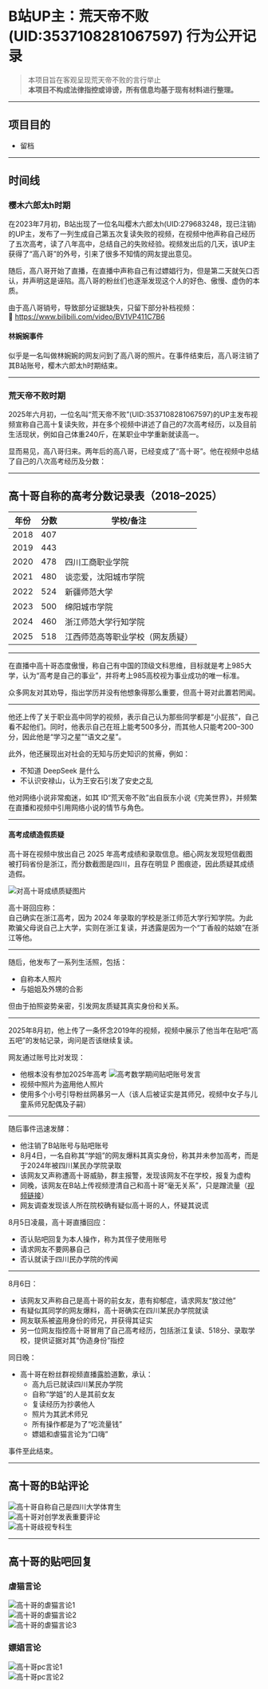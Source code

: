 # B站UP主：荒天帝不败(UID:3537108281067597) 行为公开记录

> 本项目旨在客观呈现荒天帝不败的言行举止  
> **本项目不构成法律指控或诽谤，所有信息均基于现有材料进行整理。**

---

## 项目目的

- 留档

---

## 时间线

### 樱木六郎太h时期

在2023年7月初，B站出现了一位名叫樱木六郎太h(UID:279683248，现已注销)的UP主，发布了一列生成自己第五次复读失败的视频，在视频中他声称自己经历了五次高考，读了八年高中，总结自己的失败经验。视频发出后的几天，该UP主获得了“高八哥”的外号，引来了很多不知情的网友提出意见。

随后，高八哥开始了直播，在直播中声称自己有过嫖娼行为，但是第二天就矢口否认，并声明这是诬陷。高八哥的粉丝们也逐渐发现这个人的好色、傲慢、虚伪的本质。

由于高八哥销号，导致部分证据缺失，只留下部分补档视频：  
📎 https://www.bilibili.com/video/BV1VP411C7B6

#### 林婉婉事件

似乎是一名叫做林婉婉的网友问到了高八哥的照片。在事件结束后，高八哥注销了其B站账号，樱木六郎太h时期结束。

---

### 荒天帝不败时期

2025年六月初，一位名叫“荒天帝不败”(UID:3537108281067597)的UP主发布视频宣称自己高十复读失败，并在多个视频中讲述了自己的7次高考经历，以及目前生活现状，例如自己体重240斤，在某职业中学重新就读高一。

显而易见，高八哥归来。两年后的高八哥，已经变成了“高十哥”。他在视频中总结了自己的八次高考经历及分数：

---

## 高十哥自称的高考分数记录表（2018–2025）

| 年份 | 分数 | 学校/备注                         |
|------|------|----------------------------------|
| 2018 | 407  |                                  |
| 2019 | 443  |                                  |
| 2020 | 478  | 四川工商职业学院                  |
| 2021 | 480  | 谈恋爱，沈阳城市学院              |
| 2022 | 524  | 新疆师范大学                      |
| 2023 | 500  | 绵阳城市学院                      |
| 2024 | 460  | 浙江师范大学行知学院              |
| 2025 | 518  | 江西师范高等职业学校（网友质疑） |

---

在直播中高十哥态度傲慢，称自己有中国的顶级文科思维，目标就是考上985大学，认为“高考是自己的事业”，并将考上985高校视为事业成功的唯一标准。

众多网友对其劝导，指出学历并没有他想象得那么重要，但高十哥对此置若罔闻。

---

他还上传了关于职业高中同学的视频，表示自己认为那些同学都是“小屁孩”，自己看不起他们。同时，他表示自己在班上能考500多分，而其他人只能考200–300分，因此他是“学习之星”“语文之星”。

此外，他还展现出对社会的无知与历史知识的贫瘠，例如：

- 不知道 DeepSeek 是什么
- 不认识安禄山，认为王安石引发了安史之乱

他对网络小说非常痴迷，如其 ID“荒天帝不败”出自辰东小说《完美世界》，并频繁在直播和视频中引用网络小说的情节与角色。

---

#### 高考成绩造假质疑

高十哥在视频中放出自己 2025 年高考成绩和录取信息。细心网友发现短信截图被打码省份是浙江，而分数截图是四川，且存在明显 P 图痕迹，因此质疑其成绩造假。

![对高十哥成绩质疑图片](./picture/0daf4fc5d8e69de37bad1d95fcfa2b73.png)

高十哥回应称：  
自己确实在浙江高考，因为 2024 年录取的学校是浙江师范大学行知学院。为此欺骗父母说自己上大学，实则在浙江复读，并透露是因为一个“丁香般的姑娘”在浙江等他。

---

随后，他发布了一系列生活照，包括：

- 自称本人照片  
- 与姐姐及外甥的合影  

但由于拍照姿势亲密，引发网友质疑其真实身份和关系。

---

2025年8月初，他上传了一条怀念2019年的视频，视频中展示了他当年在贴吧“高五吧”的发帖记录，询问是否该继续复读。

网友通过账号比对发现：

- 他根本没有参加2025年高考
![高考数学期间贴吧账号发言](./picture/高考没参加证据.jpg)
- 视频中照片为盗用他人照片
- 使用多个小号引导粉丝网暴另一人（该人后被证实是其师兄，视频中女子与儿童系师兄配偶及子嗣）

---

随后事件迅速发酵：

- 他注销了B站账号与贴吧账号
- 8月4日，一名自称其“学姐”的网友爆料其真实身份，称其并未参加高考，而是于2024年被四川某民办学院录取
- 该网友又声称遭高十哥威胁，群主报警，发现该网友不在学校，报复为虚构
- 同晚，该网友在B站上传视频澄清自己和高十哥“毫无关系”，只是蹭流量（[视频链接](https://www.bilibili.com/video/BV1VGt5zUEmU)）
- 网友调查发现该人所在院校确有疑似高十哥的人，怀疑其说谎

8月5日凌晨，高十哥直播回应：

- 否认贴吧回复为本人操作，称为其侄子使用账号
- 请求网友不要网暴自己
- 否认就读于四川民办学院的传闻

---

8月6日：

- 该网友又声称自己是高十哥的前女友，患有抑郁症，请求网友“放过他”
- 有疑似其同学的网友爆料，高十哥确实在四川某民办学院就读
- 网友联系被盗用身份的师兄，并获得其证实
- 另一位网友指控高十哥冒用了自己高考经历，包括浙江复读、518分、录取学校，提供证据对其“伪造身份”指控

同日晚：

- 高十哥在粉丝群视频直播露脸道歉，承认：
  - 高九后已就读四川某民办学院
  - 自称“学姐”的人是其前女友
  - 复读经历为抄袭他人
  - 照片为其武术师兄
  - 所有操作都是为了“吃流量钱”
  - 嫖娼和虐猫言论为“口嗨”
  
事件至此结束。

---

## 高十哥的B站评论

![高十哥自称自己是四川大学体育生](./picture/b66a30139ef1976db3772106c5b99800.png)  
![高十哥对创学发表重要评论](./picture/e2b5f4e9dbe201e9596138a6f0b25a03.png)  
![高十哥歧视专科生](./picture/105f73fa6577955316b52b6ba7273d92.png)

---

## 高十哥的贴吧回复

### 虐猫言论

![高十哥的虐猫言论1](./picture/IMG_5117.png)  
![高十哥的虐猫言论2](./picture/IMG_5162.jpg)  
![高十哥的虐猫言论3](./picture/IMG_5114.jpg)

### 嫖娼言论

![高十哥pc言论1](./picture/IMG_5163.jpg)  
![高十哥pc言论2](./picture/IMG_5160.jpg)
